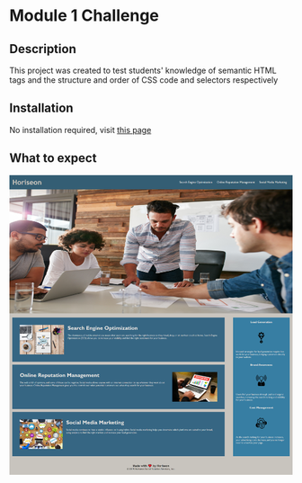 # Module 1 Challenge

## Description

This project was created to test students' knowledge of semantic HTML tags and the structure and order of CSS code and selectors respectively

## Installation

No installation required, visit [this page](https://jdperson.github.io/horiseon-promo-homepage/)

## What to expect

![Webpage Screenshot](./assets/images/FireShot%20Capture%20002%20-%20Horiseon%20-%20Home%20-%20jdperson.github.io.png)
